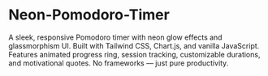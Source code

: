 # Neon-Pomodoro-Timer
A sleek, responsive Pomodoro timer with neon glow effects and glassmorphism UI. Built with Tailwind CSS, Chart.js, and vanilla JavaScript. Features animated progress ring, session tracking, customizable durations, and motivational quotes. No frameworks — just pure productivity.
